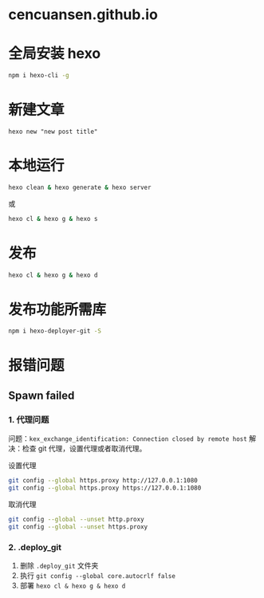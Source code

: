 # cencuansen.github.io

# 全局安装 hexo

```bash
npm i hexo-cli -g
```

# 新建文章

```
hexo new "new post title"
```

# 本地运行

```bash
hexo clean & hexo generate & hexo server
```

或

```bash
hexo cl & hexo g & hexo s
```

# 发布

```bash
hexo cl & hexo g & hexo d
```

# 发布功能所需库

```bash
npm i hexo-deployer-git -S
```

# 报错问题

## Spawn failed

### 1. 代理问题

问题：`kex_exchange_identification: Connection closed by remote host`
解决：检查 git 代理，设置代理或者取消代理。

设置代理

```bash
git config --global https.proxy http://127.0.0.1:1080
git config --global https.proxy https://127.0.0.1:1080
```

取消代理

```bash
git config --global --unset http.proxy
git config --global --unset https.proxy
```

### 2. .deploy_git

1. 删除 `.deploy_git` 文件夹
2. 执行 `git config --global core.autocrlf false`
3. 部署 `hexo cl & hexo g & hexo d`
